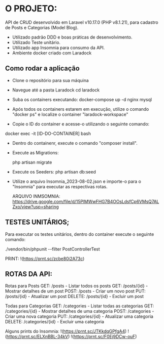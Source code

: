 # O  PROJETO:

API de CRUD desenvolvido em Laravel v10.17.0 (PHP v8.1.21), para cadastro de Posts e Categorias (Model Blog). 

- Utilizado padrão DDD e boas práticas de desenvolvimento.
- Utilizado Teste unitário.
- Utilizado app Insomnia para consumo da API.
- Ambiente docker criado com Laradock

## Como rodar a aplicação

- Clone o repositório para sua máquina
- Navegue até a pasta Laradock
	cd laradock
	
- Suba os containers executando:
	docker-compose up -d nginx mysql 
	
- Após todos os containers estarem em execução, utilize o comando "docker  ps" e localize o container "laradock-workspace"

- Copie o ID do container e acesse-o utilizando o seguinte comando:

docker exec -it [ID-DO-CONTAINER] bash

- Dentro do containenr, execute o comando "composer install".

- Execute as Migrations:

	php artisan migrate
	
- Execute os Seeders:
	php artisan db:seed
	
- Utilize o arquivo Insomnia_2023-08-02.json e importe-o para o "Insomnia" para executar as respectivas rotas.

  ARQUIVO INMSOMNIA: https://drive.google.com/file/d/15PlMWwFHG7B4OOsLdsfCp6VMsQ7ALZxo/view?usp=sharing
  

## TESTES UNITÁRIOS;
Para executar os testes unitários, dentro do container execute o seguinte comando:

./vendor/bin/phpunit --filter PostControllerTest

PRINT: !(https://prnt.sc/zcbe80i2A73c)

## ROTAS DA API:

Rotas para Posts
GET: /posts - Listar todos os posts
GET: /posts/{id} - Mostrar detalhes de um post
POST: /posts - Criar um novo post
PUT: /posts/{id} - Atualizar um post
DELETE: /posts/{id} - Excluir um post

Todas para Categorias
GET: /categories - Listar todas as categorias
GET: /categories/{id} - Mostrar detalhes de uma categoria
POST: /categories - Criar uma nova categoria
PUT: /categories/{id} - Atualizar uma categoria
DELETE: /categories/{id} - Excluir uma  categoria

Alguns prints do Insomnia:
!(https://prnt.sc/JTKkdqGPfgA4)
!(https://prnt.sc/ELXnBBL-34kV)
!(https://prnt.sc/F0Ej9DCw-ouF)
